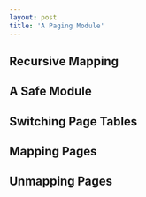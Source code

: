 ```yaml
---
layout: post
title: 'A Paging Module'
---
```


## Recursive Mapping

## A Safe Module

## Switching Page Tables

## Mapping Pages

## Unmapping Pages
